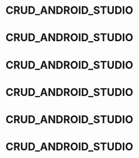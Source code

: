 # CRUD_ANDROID_STUDIO
# CRUD_ANDROID_STUDIO
# CRUD_ANDROID_STUDIO
# CRUD_ANDROID_STUDIO
# CRUD_ANDROID_STUDIO
# CRUD_ANDROID_STUDIO
